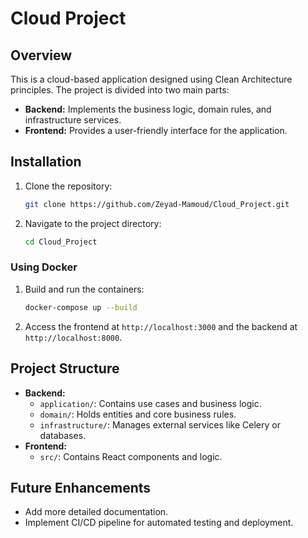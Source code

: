 # Cloud Project

## Overview

This is a cloud-based application designed using Clean Architecture principles. The project is divided into two main parts:

- **Backend:** Implements the business logic, domain rules, and infrastructure services.
- **Frontend:** Provides a user-friendly interface for the application.

## Installation

1. Clone the repository:
   ```bash
   git clone https://github.com/Zeyad-Mamoud/Cloud_Project.git
   ```
2. Navigate to the project directory:
   ```bash
   cd Cloud_Project
   ```

### Using Docker

1. Build and run the containers:
   ```bash
   docker-compose up --build
   ```
2. Access the frontend at `http://localhost:3000` and the backend at `http://localhost:8000`.

## Project Structure

- **Backend:**
  - `application/`: Contains use cases and business logic.
  - `domain/`: Holds entities and core business rules.
  - `infrastructure/`: Manages external services like Celery or databases.
- **Frontend:**
  - `src/`: Contains React components and logic.

## Future Enhancements

- Add more detailed documentation.
- Implement CI/CD pipeline for automated testing and deployment.
